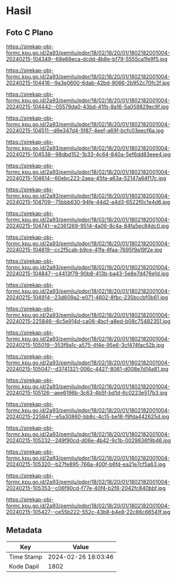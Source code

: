 # Hasil

## Foto C Plano

https://sirekap-obj-formc.kpu.go.id/2a93/pemilu/pdpr/18/02/18/20/01/1802182001004-20240215-104349--68e68eca-dcdd-4b8e-bf79-5555ca1fe9f5.jpg

https://sirekap-obj-formc.kpu.go.id/2a93/pemilu/pdpr/18/02/18/20/01/1802182001004-20240215-104416--9a3e0600-6dab-42bd-9066-2b952c70fc2f.jpg

https://sirekap-obj-formc.kpu.go.id/2a93/pemilu/pdpr/18/02/18/20/01/1802182001004-20240215-104442--05579da0-43bd-41fb-8a16-5a059829ec9f.jpg

https://sirekap-obj-formc.kpu.go.id/2a93/pemilu/pdpr/18/02/18/20/01/1802182001004-20240215-104511--d9e347d4-5f87-4eef-a69f-bcfc03eecf6a.jpg

https://sirekap-obj-formc.kpu.go.id/2a93/pemilu/pdpr/18/02/18/20/01/1802182001004-20240215-104538--98dbd152-1b33-4c64-840a-5ef6dd83eee4.jpg

https://sirekap-obj-formc.kpu.go.id/2a93/pemilu/pdpr/18/02/18/20/01/1802182001004-20240215-104614--60ebc223-2aea-45fa-a63a-52147a64f17c.jpg

https://sirekap-obj-formc.kpu.go.id/2a93/pemilu/pdpr/18/02/18/20/01/1802182001004-20240215-104709--75bbb630-94fe-44d2-a4d3-6522f0c1e4d6.jpg

https://sirekap-obj-formc.kpu.go.id/2a93/pemilu/pdpr/18/02/18/20/01/1802182001004-20240215-104741--e2361269-9514-4a06-8c4a-84fa5ec84dc0.jpg

https://sirekap-obj-formc.kpu.go.id/2a93/pemilu/pdpr/18/02/18/20/01/1802182001004-20240215-104819--cc2f5cab-b9ce-41fa-8faa-7695f9a19f2e.jpg

https://sirekap-obj-formc.kpu.go.id/2a93/pemilu/pdpr/18/02/18/20/01/1802182001004-20240215-104847--c4413f79-90b8-413b-ba43-5e8e7d476e1d.jpg

https://sirekap-obj-formc.kpu.go.id/2a93/pemilu/pdpr/18/02/18/20/01/1802182001004-20240215-104914--23d609a2-e071-4602-8fbc-235bccbf0b61.jpg

https://sirekap-obj-formc.kpu.go.id/2a93/pemilu/pdpr/18/02/18/20/01/1802182001004-20240215-225846--6c5e914d-ca08-4bcf-a8ed-b08c75482351.jpg

https://sirekap-obj-formc.kpu.go.id/2a93/pemilu/pdpr/18/02/18/20/01/1802182001004-20240215-105019--353f9a1c-a575-4f4e-95e6-3cf474fac52b.jpg

https://sirekap-obj-formc.kpu.go.id/2a93/pemilu/pdpr/18/02/18/20/01/1802182001004-20240215-105047--d3741321-006c-4427-8061-d008e7d14a81.jpg

https://sirekap-obj-formc.kpu.go.id/2a93/pemilu/pdpr/18/02/18/20/01/1802182001004-20240215-105126--aee6196b-3c63-4b5f-bd1d-6c0223e517b3.jpg

https://sirekap-obj-formc.kpu.go.id/2a93/pemilu/pdpr/18/02/18/20/01/1802182001004-20240215-225847--e5a30860-bb8c-4c15-be18-f9fda442625d.jpg

https://sirekap-obj-formc.kpu.go.id/2a93/pemilu/pdpr/18/02/18/20/01/1802182001004-20240215-105232--249f90cd-d06e-4b42-9c1b-0029836f9b46.jpg

https://sirekap-obj-formc.kpu.go.id/2a93/pemilu/pdpr/18/02/18/20/01/1802182001004-20240215-105320--b27fe895-766a-400f-b6fd-ea21e7cf5a63.jpg

https://sirekap-obj-formc.kpu.go.id/2a93/pemilu/pdpr/18/02/18/20/01/1802182001004-20240215-105353--c06f90cd-f77e-40f4-b2f8-2042fc840bbf.jpg

https://sirekap-obj-formc.kpu.go.id/2a93/pemilu/pdpr/18/02/18/20/01/1802182001004-20240215-105427--ce55b222-552c-43b8-b4e8-22c86c66541f.jpg


## Metadata

| Key        | Value               |
| ---------- | ------------------- |
| Time Stamp | 2024-02-26 18:03:46 |
| Kode Dapil | 1802                |



